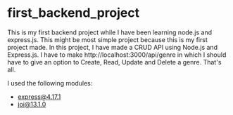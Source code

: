 # first_backend_project
This is my first backend project while I have been learning node.js and express.js. This might be most simple project because this is my first project made. In this project, I have made a CRUD API using Node.js and Express.js. I have to make http://localhost:3000/api/genre in which I should have to give an option to Create, Read, Update and Delete a genre. That's all.

I used the following modules:
- express@4.17.1
- joi@13.1.0
